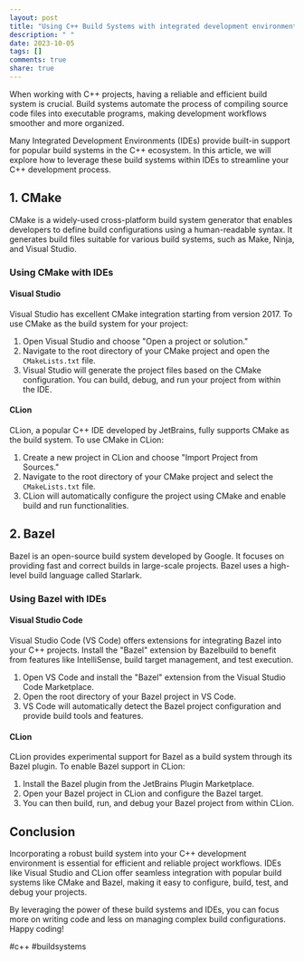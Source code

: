 ```yaml
---
layout: post
title: "Using C++ Build Systems with integrated development environments (IDEs)"
description: " "
date: 2023-10-05
tags: []
comments: true
share: true
---
```


When working with C++ projects, having a reliable and efficient build system is crucial. Build systems automate the process of compiling source code files into executable programs, making development workflows smoother and more organized.

Many Integrated Development Environments (IDEs) provide built-in support for popular build systems in the C++ ecosystem. In this article, we will explore how to leverage these build systems within IDEs to streamline your C++ development process.

## 1. CMake

CMake is a widely-used cross-platform build system generator that enables developers to define build configurations using a human-readable syntax. It generates build files suitable for various build systems, such as Make, Ninja, and Visual Studio.

### Using CMake with IDEs

#### Visual Studio

Visual Studio has excellent CMake integration starting from version 2017. To use CMake as the build system for your project:

1. Open Visual Studio and choose "Open a project or solution."
2. Navigate to the root directory of your CMake project and open the `CMakeLists.txt` file.
3. Visual Studio will generate the project files based on the CMake configuration. You can build, debug, and run your project from within the IDE.

#### CLion

CLion, a popular C++ IDE developed by JetBrains, fully supports CMake as the build system. To use CMake in CLion:

1. Create a new project in CLion and choose "Import Project from Sources."
2. Navigate to the root directory of your CMake project and select the `CMakeLists.txt` file.
3. CLion will automatically configure the project using CMake and enable build and run functionalities.

## 2. Bazel

Bazel is an open-source build system developed by Google. It focuses on providing fast and correct builds in large-scale projects. Bazel uses a high-level build language called Starlark.

### Using Bazel with IDEs

#### Visual Studio Code

Visual Studio Code (VS Code) offers extensions for integrating Bazel into your C++ projects. Install the "Bazel" extension by Bazelbuild to benefit from features like IntelliSense, build target management, and test execution.

1. Open VS Code and install the "Bazel" extension from the Visual Studio Code Marketplace.
2. Open the root directory of your Bazel project in VS Code.
3. VS Code will automatically detect the Bazel project configuration and provide build tools and features.

#### CLion

CLion provides experimental support for Bazel as a build system through its Bazel plugin. To enable Bazel support in CLion:

1. Install the Bazel plugin from the JetBrains Plugin Marketplace.
2. Open your Bazel project in CLion and configure the Bazel target.
3. You can then build, run, and debug your Bazel project from within CLion.

## Conclusion

Incorporating a robust build system into your C++ development environment is essential for efficient and reliable project workflows. IDEs like Visual Studio and CLion offer seamless integration with popular build systems like CMake and Bazel, making it easy to configure, build, test, and debug your projects.

By leveraging the power of these build systems and IDEs, you can focus more on writing code and less on managing complex build configurations. Happy coding!

\#c++ \#buildsystems